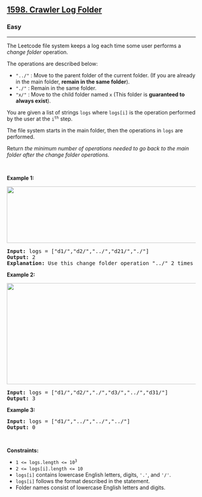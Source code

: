 <h2><a href="https://leetcode.com/problems/crawler-log-folder">1598. Crawler Log Folder</a></h2><h3>Easy</h3><hr><p>The Leetcode file system keeps a log each time some user performs a <em>change folder</em> operation.</p>

<p>The operations are described below:</p>

<ul>
	<li><code>&quot;../&quot;</code> : Move to the parent folder of the current folder. (If you are already in the main folder, <strong>remain in the same folder</strong>).</li>
	<li><code>&quot;./&quot;</code> : Remain in the same folder.</li>
	<li><code>&quot;x/&quot;</code> : Move to the child folder named <code>x</code> (This folder is <strong>guaranteed to always exist</strong>).</li>
</ul>

<p>You are given a list of strings <code>logs</code> where <code>logs[i]</code> is the operation performed by the user at the <code>i<sup>th</sup></code> step.</p>

<p>The file system starts in the main folder, then the operations in <code>logs</code> are performed.</p>

<p>Return <em>the minimum number of operations needed to go back to the main folder after the change folder operations.</em></p>

<p>&nbsp;</p>
<p><strong class="example">Example 1:</strong></p>

<p><img alt="" src="https://assets.leetcode.com/uploads/2020/09/09/sample_11_1957.png" style="width: 775px; height: 151px;" /></p>

<pre>
<strong>Input:</strong> logs = [&quot;d1/&quot;,&quot;d2/&quot;,&quot;../&quot;,&quot;d21/&quot;,&quot;./&quot;]
<strong>Output:</strong> 2
<strong>Explanation: </strong>Use this change folder operation &quot;../&quot; 2 times and go back to the main folder.
</pre>

<p><strong class="example">Example 2:</strong></p>

<p><img alt="" src="https://assets.leetcode.com/uploads/2020/09/09/sample_22_1957.png" style="width: 600px; height: 270px;" /></p>

<pre>
<strong>Input:</strong> logs = [&quot;d1/&quot;,&quot;d2/&quot;,&quot;./&quot;,&quot;d3/&quot;,&quot;../&quot;,&quot;d31/&quot;]
<strong>Output:</strong> 3
</pre>

<p><strong class="example">Example 3:</strong></p>

<pre>
<strong>Input:</strong> logs = [&quot;d1/&quot;,&quot;../&quot;,&quot;../&quot;,&quot;../&quot;]
<strong>Output:</strong> 0
</pre>

<p>&nbsp;</p>
<p><strong>Constraints:</strong></p>

<ul>
	<li><code>1 &lt;= logs.length &lt;= 10<sup>3</sup></code></li>
	<li><code>2 &lt;= logs[i].length &lt;= 10</code></li>
	<li><code>logs[i]</code> contains lowercase English letters, digits, <code>&#39;.&#39;</code>, and <code>&#39;/&#39;</code>.</li>
	<li><code>logs[i]</code> follows the format described in the statement.</li>
	<li>Folder names consist of lowercase English letters and digits.</li>
</ul>
